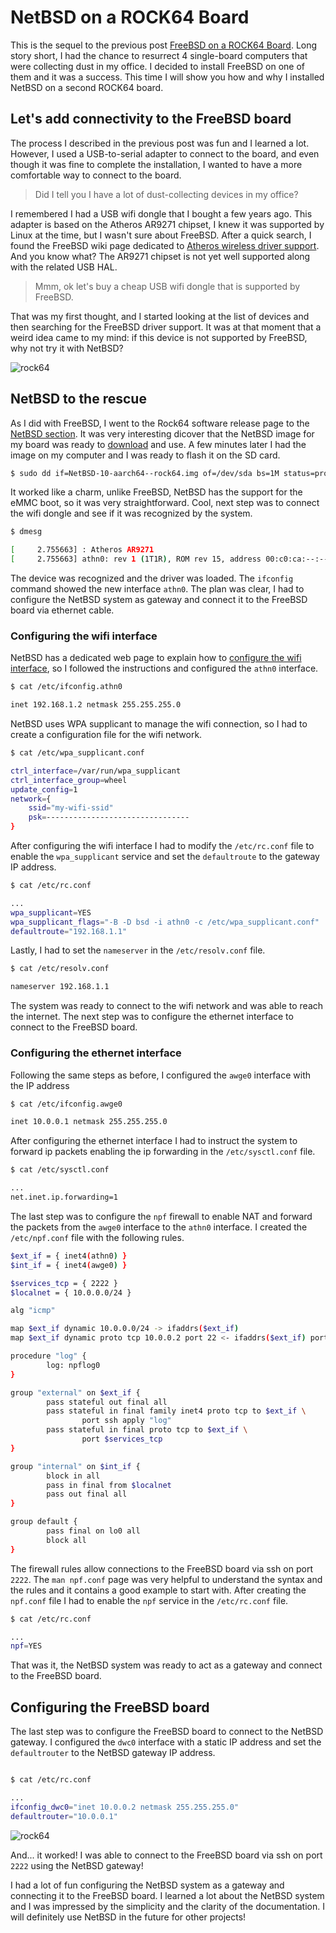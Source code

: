 # NetBSD on a ROCK64 Board


This is the sequel to the previous post [FreeBSD on a ROCK64 Board](https://simonevellei.com/blog/posts/freebsd-on-a-rock64-board/). Long story short, I had the chance to resurrect 4 single-board computers that were collecting dust in my office. I decided to install FreeBSD on one of them and it was a success. This time I will show you how and why I installed NetBSD on a second ROCK64 board.

## Let's add connectivity to the FreeBSD board
The process I described in the previous post was fun and I learned a lot. However, I used a USB-to-serial adapter to connect to the board, and even though it was fine to complete the installation, I wanted to have a more comfortable way to connect to the board. 

> Did I tell you I have a lot of dust-collecting devices in my office?

I remembered I had a USB wifi dongle that I bought a few years ago. This adapter is based on the Atheros AR9271 chipset, I knew it was supported by Linux at the time, but I wasn't sure about FreeBSD. After a quick search, I found the FreeBSD wiki page dedicated to [Atheros wireless driver support](https://wiki.freebsd.org/dev/ath(4)). And you know what? The AR9271 chipset  is not yet well supported along with the related USB HAL.

> Mmm, ok let's buy a cheap USB wifi dongle that is supported by FreeBSD.

That was my first thought, and I started looking at the list of devices and then searching for the FreeBSD driver support. It was at that moment that a weird idea came to my mind: if this device is not supported by FreeBSD, why not try it with NetBSD?

![rock64](/images/rock64-006.jpg)

## NetBSD to the rescue

As I did with FreeBSD, I went to the Rock64 software release page to the [NetBSD section](https://wiki.pine64.org/wiki/ROCK64_Software_Releases#NetBSD). It was very interesting dicover that the NetBSD image for my board was ready to [download](https://nycdn.netbsd.org/pub/arm/) and use. A few minutes later I had the image on my computer and I was ready to flash it on the SD card.

```bash
$ sudo dd if=NetBSD-10-aarch64--rock64.img of=/dev/sda bs=1M status=progress
```

It worked like a charm, unlike FreeBSD, NetBSD has the support for the eMMC boot, so it was very straightforward. Cool, next step was to connect the wifi dongle and see if it was recognized by the system.

```bash
$ dmesg

[     2.755663] : Atheros AR9271
[     2.755663] athn0: rev 1 (1T1R), ROM rev 15, address 00:c0:ca:--:--:--
```

The device was recognized and the driver was loaded. The `ifconfig` command showed the new interface `athn0`. The plan was clear, I had to configure the NetBSD system as gateway and connect it to the FreeBSD board via ethernet cable.

### Configuring the wifi interface
NetBSD has a dedicated web page to explain how to [configure the wifi interface](https://www.netbsd.org/docs/guide/en/chap-net-practice.html#chap-net-practice-lan-setup-wlan), so I followed the instructions and configured the `athn0` interface.  

```bash
$ cat /etc/ifconfig.athn0

inet 192.168.1.2 netmask 255.255.255.0
```

NetBSD uses WPA supplicant to manage the wifi connection, so I had to create a configuration file for the wifi network.

```bash
$ cat /etc/wpa_supplicant.conf

ctrl_interface=/var/run/wpa_supplicant
ctrl_interface_group=wheel
update_config=1
network={
	ssid="my-wifi-ssid"
	psk=--------------------------------
}
```

After configuring the wifi interface I had to modify the `/etc/rc.conf` file to enable the `wpa_supplicant` service and set the `defaultroute` to the gateway IP address.

```bash
$ cat /etc/rc.conf

...
wpa_supplicant=YES
wpa_supplicant_flags="-B -D bsd -i athn0 -c /etc/wpa_supplicant.conf"
defaultroute="192.168.1.1"
```

Lastly, I had to set the `nameserver` in the `/etc/resolv.conf` file.

```bash
$ cat /etc/resolv.conf

nameserver 192.168.1.1
```

The system was ready to connect to the wifi network and was able to reach the internet. The next step was to configure the ethernet interface to connect to the FreeBSD board.

### Configuring the ethernet interface
Following the same steps as before, I configured the `awge0` interface with the IP address

```bash
$ cat /etc/ifconfig.awge0

inet 10.0.0.1 netmask 255.255.255.0
```

After configuring the ethernet interface I had to instruct the system to forward ip packets enabling the ip forwarding in the `/etc/sysctl.conf` file.

```bash
$ cat /etc/sysctl.conf

...
net.inet.ip.forwarding=1
```

The last step was to configure the `npf` firewall to enable NAT and forward the packets from the `awge0` interface to the `athn0` interface. I created the `/etc/npf.conf` file with the following rules.

```bash
$ext_if = { inet4(athn0) }
$int_if = { inet4(awge0) }

$services_tcp = { 2222 }
$localnet = { 10.0.0.0/24 }

alg "icmp"

map $ext_if dynamic 10.0.0.0/24 -> ifaddrs($ext_if)
map $ext_if dynamic proto tcp 10.0.0.2 port 22 <- ifaddrs($ext_if) port 2222

procedure "log" {        
        log: npflog0
}

group "external" on $ext_if {
        pass stateful out final all
        pass stateful in final family inet4 proto tcp to $ext_if \
                port ssh apply "log"
        pass stateful in final proto tcp to $ext_if \
                port $services_tcp
}

group "internal" on $int_if {
        block in all
        pass in final from $localnet
        pass out final all
}

group default {
        pass final on lo0 all
        block all
}
```

The firewall rules allow connections to the FreeBSD board via ssh on port `2222`.
The `man npf.conf` page was very helpful to understand the syntax and the rules and it contains a good example to start with. After creating the `npf.conf` file I had to enable the `npf` service in the `/etc/rc.conf` file.

```bash
$ cat /etc/rc.conf

...
npf=YES
```

That was it, the NetBSD system was ready to act as a gateway and connect to the FreeBSD board.

## Configuring the FreeBSD board

The last step was to configure the FreeBSD board to connect to the NetBSD gateway. I configured the `dwc0` interface with a static IP address and set the `defaultrouter` to the NetBSD gateway IP address.

```bash

$ cat /etc/rc.conf

...
ifconfig_dwc0="inet 10.0.0.2 netmask 255.255.255.0"
defaultrouter="10.0.0.1"
```

![rock64](/images/rock64-007.jpg)

And... it worked! I was able to connect to the FreeBSD board via ssh on port `2222` using the NetBSD gateway!

I had a lot of fun configuring the NetBSD system as a gateway and connecting it to the FreeBSD board. I learned a lot about the NetBSD system and I was impressed by the simplicity and the clarity of the documentation. I will definitely use NetBSD in the future for other projects!
